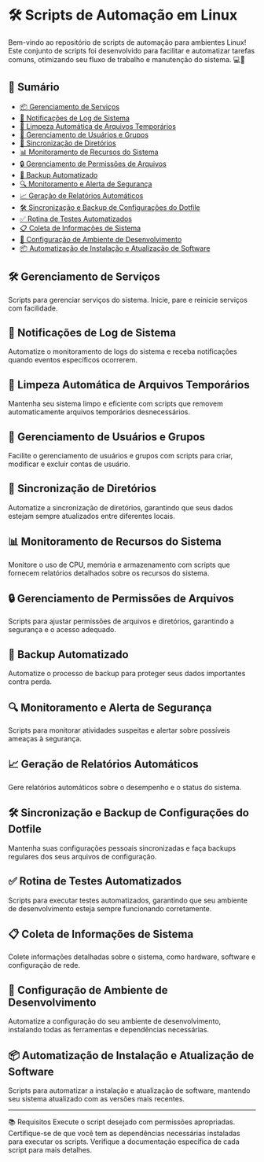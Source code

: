 # 🛠️ Scripts de Automação em Linux

Bem-vindo ao repositório de scripts de automação para ambientes Linux! Este conjunto de scripts foi desenvolvido para facilitar e automatizar tarefas comuns, otimizando seu fluxo de trabalho e manutenção do sistema. 💻🚀

## 📜 Sumário

- [📦 Gerenciamento de Serviços](#-gerenciamento-de-serviços)
- [🔔 Notificações de Log de Sistema](#-notificações-de-log-de-sistema)
- [🧹 Limpeza Automática de Arquivos Temporários](#-limpeza-automática-de-arquivos-temporários)
- [👥 Gerenciamento de Usuários e Grupos](#-gerenciamento-de-usuários-e-grupos)
- [🔄 Sincronização de Diretórios](#-sincronização-de-diretórios)
- [📊 Monitoramento de Recursos do Sistema](#-monitoramento-de-recursos-do-sistema)
- [🔒 Gerenciamento de Permissões de Arquivos](#-gerenciamento-de-permissões-de-arquivos)
- [💾 Backup Automatizado](#-backup-automatizado)
- [🔍 Monitoramento e Alerta de Segurança](#-monitoramento-e-alerta-de-segurança)
- [📈 Geração de Relatórios Automáticos](#-geração-de-relatórios-automáticos)
- [🛠️ Sincronização e Backup de Configurações do Dotfile](#-sincronização-e-backup-de-configurações-do-dotfile)
- [✅ Rotina de Testes Automatizados](#-rotina-de-testes-automatizados)
- [📋 Coleta de Informações de Sistema](#-coleta-de-informações-de-sistema)
- [🔧 Configuração de Ambiente de Desenvolvimento](#-configuração-de-ambiente-de-desenvolvimento)
- [📦 Automatização de Instalação e Atualização de Software](#-automatização-de-instalação-e-atualização-de-software)

## 🛠️ Gerenciamento de Serviços

Scripts para gerenciar serviços do sistema. Inicie, pare e reinicie serviços com facilidade.

## 🔔 Notificações de Log de Sistema

Automatize o monitoramento de logs do sistema e receba notificações quando eventos específicos ocorrerem.

## 🧹 Limpeza Automática de Arquivos Temporários

Mantenha seu sistema limpo e eficiente com scripts que removem automaticamente arquivos temporários desnecessários.

## 👥 Gerenciamento de Usuários e Grupos

Facilite o gerenciamento de usuários e grupos com scripts para criar, modificar e excluir contas de usuário.

## 🔄 Sincronização de Diretórios

Automatize a sincronização de diretórios, garantindo que seus dados estejam sempre atualizados entre diferentes locais.

## 📊 Monitoramento de Recursos do Sistema

Monitore o uso de CPU, memória e armazenamento com scripts que fornecem relatórios detalhados sobre os recursos do sistema.

## 🔒 Gerenciamento de Permissões de Arquivos

Scripts para ajustar permissões de arquivos e diretórios, garantindo a segurança e o acesso adequado.

## 💾 Backup Automatizado

Automatize o processo de backup para proteger seus dados importantes contra perda.

## 🔍 Monitoramento e Alerta de Segurança

Scripts para monitorar atividades suspeitas e alertar sobre possíveis ameaças à segurança.

## 📈 Geração de Relatórios Automáticos

Gere relatórios automáticos sobre o desempenho e o status do sistema.

## 🛠️ Sincronização e Backup de Configurações do Dotfile

Mantenha suas configurações pessoais sincronizadas e faça backups regulares dos seus arquivos de configuração.

## ✅ Rotina de Testes Automatizados

Scripts para executar testes automatizados, garantindo que seu ambiente de desenvolvimento esteja sempre funcionando corretamente.

## 📋 Coleta de Informações de Sistema

Colete informações detalhadas sobre o sistema, como hardware, software e configuração de rede.

## 🔧 Configuração de Ambiente de Desenvolvimento

Automatize a configuração do seu ambiente de desenvolvimento, instalando todas as ferramentas e dependências necessárias.

## 📦 Automatização de Instalação e Atualização de Software

Scripts para automatizar a instalação e atualização de software, mantendo seu sistema atualizado com as versões mais recentes.

---

📚 Requisitos
Execute o script desejado com permissões apropriadas.
Certifique-se de que você tem as dependências necessárias instaladas para executar os scripts. Verifique a documentação específica de cada script para mais detalhes.

